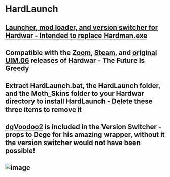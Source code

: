 # HardLaunch
[Launcher, mod loader, and version switcher for Hardwar - Intended to replace Hardman.exe](https://github.com/Bladez1992/HardLaunch/releases)
--------------------------------------------------------------------------------------------------------------------------------------------------------------------------
Compatible with the [Zoom](https://www.zoom-platform.com/product/hardwar), [Steam](https://store.steampowered.com/app/1500540/Hardwar), and [original UIM.06](http://zedo.hardwar.info/) releases of Hardwar - The Future Is Greedy
--------------------------------------------------------------------------------------------------------------------------------------------------------------------------
Extract HardLaunch.bat, the HardLaunch folder, and the Moth_Skins folder to your Hardwar directory to install HardLaunch - Delete these three items to remove it
--------------------------------------------------------------------------------------------------------------------------------------------------------------------------
[dgVoodoo2](http://dege.freeweb.hu) is included in the Version Switcher - props to Dege for his amazing wrapper, without it the version switcher would not have been possible!
--------------------------------------------------------------------------------------------------------------------------------------------------------------------------
![image](https://user-images.githubusercontent.com/49579859/224608326-91122c59-0bf2-4402-aa06-025daf097def.png)
--------------------------------------------------------------------------------------------------------------------------------------------------------------------------
